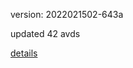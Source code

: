 version: 2022021502-643a

updated 42 avds

[details](https://github.com/0x74f917491bfa7ebfa379/ali_avd_db/blob/master/change_log/2022/02/15/02/643a.txt)